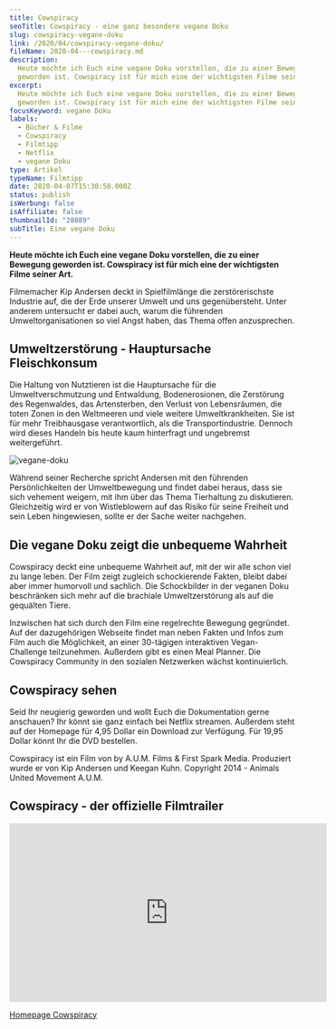 ```yaml
---
title: Cowspiracy
seoTitle: Cowspiracy - eine ganz besondere vegane Doku
slug: cowspiracy-vegane-doku
link: /2020/04/cowspiracy-vegane-doku/
fileName: 2020-04---cowspiracy.md
description:
  Heute möchte ich Euch eine vegane Doku vorstellen, die zu einer Bewegung
  geworden ist. Cowspiracy ist für mich eine der wichtigsten Filme seiner Art.
excerpt:
  Heute möchte ich Euch eine vegane Doku vorstellen, die zu einer Bewegung
  geworden ist. Cowspiracy ist für mich eine der wichtigsten Filme seiner Art.
focusKeyword: vegane Doku
labels:
  - Bücher & Filme
  - Cowspiracy
  - Filmtipp
  - Netflix
  - vegane Doku
type: Artikel
typeName: Filmtipp
date: 2020-04-07T15:30:58.000Z
status: publish
isWerbung: false
isAffiliate: false
thumbnailId: "28889"
subTitle: Eine vegane Doku
---
```


<strong>Heute möchte ich Euch eine vegane Doku vorstellen, die zu einer Bewegung
geworden ist. Cowspiracy ist für mich eine der wichtigsten Filme seiner
Art.</strong>

Filmemacher Kip Andersen deckt in Spielfilmlänge die zerstörerischste Industrie
auf, die der Erde unserer Umwelt und uns gegenübersteht. Unter anderem
untersucht er dabei auch, warum die führenden Umweltorganisationen so viel Angst
haben, das Thema offen anzusprechen.

## Umweltzerstörung - Hauptursache Fleischkonsum

Die Haltung von Nutztieren ist die Hauptursache für die Umweltverschmutzung und
Entwaldung, Bodenerosionen, die Zerstörung des Regenwaldes, das Artensterben,
den Verlust von Lebensräumen, die toten Zonen in den Weltmeeren und viele
weitere Umweltkrankheiten. Sie ist für mehr Treibhausgase verantwortlich, als
die Transportindustrie. Dennoch wird dieses Handeln bis heute kaum hinterfragt
und ungebremst weitergeführt.

![vegane-doku](http://cardamonchai.com/wp-content/uploads/2020/04/cowspiracy219-400x278.jpg)

Während seiner Recherche spricht Andersen mit den führenden Persönlichkeiten der
Umweltbewegung und findet dabei heraus, dass sie sich vehement weigern, mit ihm
über das Thema Tierhaltung zu diskutieren. Gleichzeitig wird er von
Wistleblowern auf das Risiko für seine Freiheit und sein Leben hingewiesen,
sollte er der Sache weiter nachgehen.

## Die vegane Doku zeigt die unbequeme Wahrheit

Cowspiracy deckt eine unbequeme Wahrheit auf, mit der wir alle schon viel zu
lange leben. Der Film zeigt zugleich schockierende Fakten, bleibt dabei aber
immer humorvoll und sachlich. Die Schockbilder in der veganen Doku beschränken
sich mehr auf die brachiale Umweltzerstörung als auf die gequälten Tiere.

Inzwischen hat sich durch den Film eine regelrechte Bewegung gegründet. Auf der
dazugehörigen Webseite findet man neben Fakten und Infos zum Film auch die
Möglichkeit, an einer 30-tägigen interaktiven Vegan-Challenge teilzunehmen.
Außerdem gibt es einen Meal Planner. Die Cowspiracy Community in den sozialen
Netzwerken wächst kontinuierlich.

## Cowspiracy sehen

Seid Ihr neugierig geworden und wollt Euch die Dokumentation gerne anschauen?
Ihr könnt sie ganz einfach bei Netflix streamen. Außerdem steht auf der Homepage
für 4,95 Dollar ein Download zur Verfügung. Für 19,95 Dollar könnt Ihr die DVD
bestellen.

Cowspiracy ist ein Film von by A.U.M. Films &amp; First Spark Media. Produziert
wurde er von Kip Andersen und Keegan Kuhn. Copyright 2014 - Animals United
Movement A.U.M.

## Cowspiracy - der offizielle Filmtrailer

<iframe src="https://www.youtube.com/embed/nV04zyfLyN4" width="560" height="315" frameborder="0" allowfullscreen="allowfullscreen" data-mce-fragment="1"></iframe>

<a href="https://www.cowspiracy.com/">Homepage Cowspiracy</a>
